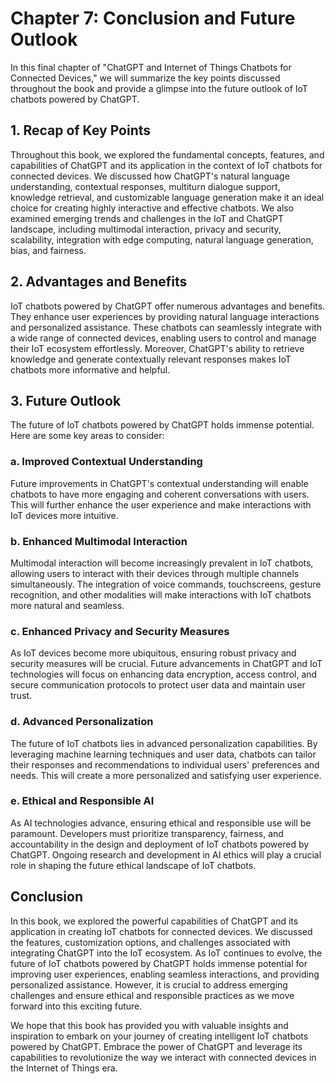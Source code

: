 Chapter 7: Conclusion and Future Outlook
========================================

In this final chapter of "ChatGPT and Internet of Things Chatbots for Connected Devices," we will summarize the key points discussed throughout the book and provide a glimpse into the future outlook of IoT chatbots powered by ChatGPT.

**1. Recap of Key Points**
--------------------------

Throughout this book, we explored the fundamental concepts, features, and capabilities of ChatGPT and its application in the context of IoT chatbots for connected devices. We discussed how ChatGPT's natural language understanding, contextual responses, multiturn dialogue support, knowledge retrieval, and customizable language generation make it an ideal choice for creating highly interactive and effective chatbots. We also examined emerging trends and challenges in the IoT and ChatGPT landscape, including multimodal interaction, privacy and security, scalability, integration with edge computing, natural language generation, bias, and fairness.

**2. Advantages and Benefits**
------------------------------

IoT chatbots powered by ChatGPT offer numerous advantages and benefits. They enhance user experiences by providing natural language interactions and personalized assistance. These chatbots can seamlessly integrate with a wide range of connected devices, enabling users to control and manage their IoT ecosystem effortlessly. Moreover, ChatGPT's ability to retrieve knowledge and generate contextually relevant responses makes IoT chatbots more informative and helpful.

**3. Future Outlook**
---------------------

The future of IoT chatbots powered by ChatGPT holds immense potential. Here are some key areas to consider:

### a. Improved Contextual Understanding

Future improvements in ChatGPT's contextual understanding will enable chatbots to have more engaging and coherent conversations with users. This will further enhance the user experience and make interactions with IoT devices more intuitive.

### b. Enhanced Multimodal Interaction

Multimodal interaction will become increasingly prevalent in IoT chatbots, allowing users to interact with their devices through multiple channels simultaneously. The integration of voice commands, touchscreens, gesture recognition, and other modalities will make interactions with IoT chatbots more natural and seamless.

### c. Enhanced Privacy and Security Measures

As IoT devices become more ubiquitous, ensuring robust privacy and security measures will be crucial. Future advancements in ChatGPT and IoT technologies will focus on enhancing data encryption, access control, and secure communication protocols to protect user data and maintain user trust.

### d. Advanced Personalization

The future of IoT chatbots lies in advanced personalization capabilities. By leveraging machine learning techniques and user data, chatbots can tailor their responses and recommendations to individual users' preferences and needs. This will create a more personalized and satisfying user experience.

### e. Ethical and Responsible AI

As AI technologies advance, ensuring ethical and responsible use will be paramount. Developers must prioritize transparency, fairness, and accountability in the design and deployment of IoT chatbots powered by ChatGPT. Ongoing research and development in AI ethics will play a crucial role in shaping the future ethical landscape of IoT chatbots.

**Conclusion**
--------------

In this book, we explored the powerful capabilities of ChatGPT and its application in creating IoT chatbots for connected devices. We discussed the features, customization options, and challenges associated with integrating ChatGPT into the IoT ecosystem. As IoT continues to evolve, the future of IoT chatbots powered by ChatGPT holds immense potential for improving user experiences, enabling seamless interactions, and providing personalized assistance. However, it is crucial to address emerging challenges and ensure ethical and responsible practices as we move forward into this exciting future.

We hope that this book has provided you with valuable insights and inspiration to embark on your journey of creating intelligent IoT chatbots powered by ChatGPT. Embrace the power of ChatGPT and leverage its capabilities to revolutionize the way we interact with connected devices in the Internet of Things era.
